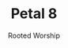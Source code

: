 ---
layout: petal
title: Petal 8
subtitle: Rooted Worship 
tagline: Embed the fifth mark of mission more fully in liturgy, rituals, and all forms of worship
has_children: true
has_toc: true
graphic: ./graphics/petals/Rooted-Worship-160x160.png
nav_order: 9
---